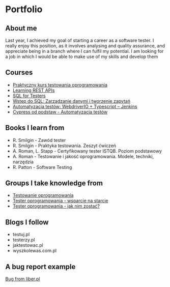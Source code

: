 # Portfolio

## About me

Last year, I achieved my goal of starting a career as a software tester. I really enjoy this position, as it involves analysing and quality assurance, and appreciate being in a branch where I can fulfil my potential. I am looking for a job in which I would be able to make use of my skills and develop them

## Courses

* [Praktyczny kurs testowania oprogramowania](https://www.udemy.com/course/praktyczny-kurs-testowania-oprogramowania/)
* [Learning REST APIs](https://www.linkedin.com/learning/learning-rest-apis)
* [SQL for Testers](https://www.linkedin.com/learning/sql-for-testers)
* [Wstęp do SQL: Zarządzanie danymi i tworzenie zapytań](https://pl.khanacademy.org/computing/computer-programming/sql)
* [Automatyzacja testów: WebdriverIO + Typescript – Jenkins](https://www.udemy.com/course/testowanie-automatyczne-webdriverio/)
* [Cypress od podstaw - Automatyzacja testów](https://www.udemy.com/course/cypress-od-podstaw/)

## Books I learn from

* R. Smilgin - Zawód tester
* R. Smilgin - Praktyka testowania. Zeszyt ćwiczeń
* A. Roman, L. Stapp - Certyfikowany tester ISTQB. Poziom podstawowy
* A. Roman - Testowanie i jakość oprogramowania. Modele, techniki, narzędzia
* R. Patton - Software Testing

## Groups I take knowledge from

* [Testowanie oprogramowania](https://www.facebook.com/groups/TestowanieOprogramowania)
* [Tester oprogramowania - wsparcie na starcie](https://www.facebook.com/groups/testeroprogramowania/)
* [Tester oprogramowania - jak nim zostać?](https://www.facebook.com/groups/531570473876610/)

## Blogs I follow

* testuj.pl
* testerzy.pl
* jaktestowac.pl
* wyszkolewas.com.pl

## A bug report example
[Bug from liber.pl](https://docs.google.com/document/d/e/2PACX-1vSuHSW5vBViQa1fjKpNVv17nokI1K3vYIN6l0zsAUnxzFJCcqyEbYSOwZJOZi9XnujFrfacNbgqN5cS/pub)
